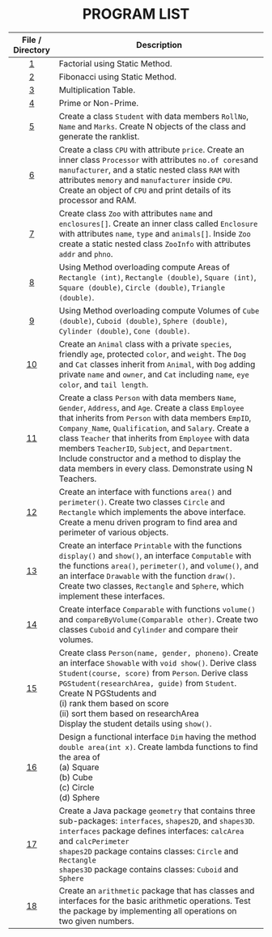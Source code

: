 <h1 align="center"> PROGRAM LIST </h1>

| File / Directory | Description |
|:---:|---|
| [1](Factorial.java) | Factorial using Static Method. |
| [2](Fibonacci.java) | Fibonacci using Static Method. |
| [3](MultTable.java) | Multiplication Table. |
| [4](Prime.java) | Prime or Non-Prime. |
| [5](StudentMain.java) | Create a class `Student` with data members `RollNo`, `Name` and `Marks`. Create N objects of the class and generate the ranklist. |
| [6](CPUDemo.java) | Create a class `CPU` with attribute `price`. Create an inner class `Processor` with attributes `no.of cores`and `manufacturer`, and a static nested class `RAM` with attributes `memory` and `manufacturer` inside `CPU`. Create an object of `CPU` and print details of its processor and RAM. |
| [7](ZooDemo.java) | Create class `Zoo` with attributes `name` and `enclosures[]`. Create an inner class called `Enclosure` with attributes `name`, `type` and `animals[]`. Inside `Zoo` create a static nested class `ZooInfo` with attributes `addr` and `phno`. |
| [8](AreaDemo.java) | Using Method overloading compute Areas of `Rectangle (int)`, `Rectangle (double)`, `Square (int)`, `Square (double)`, `Circle (double)`, `Triangle (double)`. |
| [9](VolumeDemo.java) | Using Method overloading compute Volumes of `Cube (double)`, `Cuboid (double)`, `Sphere (double)`, `Cylinder (double)`, `Cone (double)`. |
| [10](AnimalDemo.java) | Create an `Animal` class with a private `species`, friendly `age`, protected `color`, and `weight`. The `Dog` and `Cat` classes inherit from `Animal`, with `Dog` adding private `name` and `owner`, and `Cat` including `name`, `eye color`, and `tail length`. |
| [11](TeacherDemo.java) | Create a class `Person` with data members `Name`, `Gender`, `Address`, and `Age`. Create a class `Employee` that inherits from `Person` with data members `EmpID`, `Company_Name`, `Qualification`, and `Salary`. Create a class `Teacher` that inherits from `Employee` with data members `TeacherID`, `Subject`, and `Department`. Include constructor and a method to display the data members in every class. Demonstrate using N Teachers. |
| [12](AreaMenu.java) | Create an interface with functions `area()` and `perimeter()`. Create two classes `Circle` and `Rectangle` which implements the above interface. Create a menu driven program to find area and perimeter of various objects. |
| [13](RDemo.java) | Create an interface `Printable` with the functions `display()` and `show()`, an interface `Computable` with the functions `area()`, `perimeter()`, and `volume()`, and an interface `Drawable` with the function `draw()`. Create two classes, `Rectangle` and `Sphere`, which implement these interfaces. |
| [14](CompareVolume.java) | Create interface `Comparable` with functions `volume()` and `compareByVolume(Comparable other)`. Create two classes `Cuboid` and `Cylinder` and compare their volumes. |
| [15](PGStudentDemo.java) | Create class `Person(name, gender, phoneno)`. Create an interface `Showable` with `void show()`. Derive class `Student(course, score)` from `Person`. Derive class `PGStudent(researchArea, guide)` from `Student`. Create N PGStudents and <br> (i) rank them based on score <br> (ii) sort them based on researchArea <br> Display the student details using `show()`. |
| [16](DimDemo.java) | Design a functional interface `Dim` having the method `double area(int x)`. Create lambda functions to find the area of <br> (a) Square <br> (b) Cube <br> (c) Circle <br> (d) Sphere |
| [17](GDemo.java) | Create a Java package `geometry` that contains three sub-packages: `interfaces`, `shapes2D`, and `shapes3D`. <br> `interfaces` package defines interfaces: `calcArea` and `calcPerimeter`  <br> `shapes2D` package contains classes: `Circle` and `Rectangle` <br> `shapes3D` package contains classes: `Cuboid` and `Sphere` |
| [18](ArithDemo.java) | Create an `arithmetic` package that has classes and interfaces for the basic arithmetic operations. Test the package by implementing all operations on two given numbers. |
